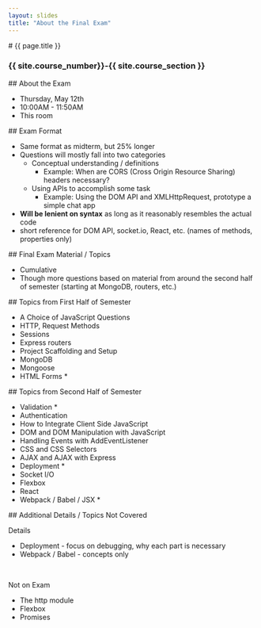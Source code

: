 ```yaml
---
layout: slides
title: "About the Final Exam"
---
```

<section markdown="block" class="intro-slide">
# {{ page.title }}

### {{ site.course_number}}-{{ site.course_section }}

<p><small></small></p>
</section>
<!--
<section markdown="block">
## Topics

## Scaffolding

* know general structure of express project
* app.js, public, views, etc.

## MongoDB

* definitions / concepts
* showing databases / collections
* simple queries

## Mongoose API

* creating a schema
* general steps for integrating Mongoose
* Mongoose API
	* find
	* findOneAndUpdate
	* save, etc.

## Extracting Information from URLs

* slugs
* req.params


</section>
-->

<section markdown="block">
## About the Exam 

* Thursday, May 12th
* 10:00AM - 11:50AM 
* This room

</section>

<section markdown="block">
## Exam Format

* Same format as midterm, but 25% longer 
* Questions will mostly fall into two categories
	* Conceptual understanding / definitions
		* Example: When are CORS (Cross Origin Resource Sharing) headers necessary?
	* Using APIs to accomplish some task
		* Example: Using the DOM API and XMLHttpRequest, prototype a simple chat app
* __Will be lenient on syntax__ as long as it reasonably resembles the actual code
* short reference for DOM API, socket.io, React, etc. (names of methods, properties only)

</section>
<section markdown="block">
## Final Exam Material / Topics

* Cumulative
* Though more questions based on material from around the second half of semester (starting at MongoDB, routers, etc.)

</section>

<section markdown="block">
## Topics from First Half of Semester

* A Choice of JavaScript Questions
* HTTP, Request Methods
* Sessions 
* Express routers 
* Project Scaffolding and Setup
* MongoDB
* Mongoose
* HTML Forms \*


</section>

<section markdown="block">
## Topics from Second Half of Semester

* Validation \*
* Authentication
* How to Integrate Client Side JavaScript
* DOM and DOM Manipulation with JavaScript
* Handling Events with AddEventListener
* CSS and CSS Selectors
* AJAX and AJAX with Express
* Deployment \* 
* Socket I/O
* Flexbox
* React
* Webpack / Babel / JSX \*

</section>

<section markdown="block">
## Additional Details / Topics Not Covered

Details 

* Deployment - focus on debugging, why each part is necessary
* Webpack / Babel - concepts only

<br>

Not on Exam

* The http module
* Flexbox
* Promises

</section>
